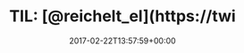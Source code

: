---
retweeted: false
source: <a href="https://about.twitter.com/products/tweetdeck" rel="nofollow">TweetDeck</a>
entities:
  hashtags: []
  symbols: []
  user_mentions:
  - name: reichelt elektronik
    screen_name: reichelt_el
    indices:
    - '5'
    - '17'
    id_str: '51029096'
    id: '51029096'
  urls:
  - url: https://t.co/xwpUe7wBsO
    expanded_url: http://bit.ly/2mbOv96
    display_url: bit.ly/2mbOv96
    indices:
    - '32'
    - '55'
display_text_range:
- '0'
- '55'
favorite_count: '1'
id_str: '834401856495480835'
truncated: false
retweet_count: '0'
id: '834401856495480835'
possibly_sensitive: false
created_at: Wed Feb 22 13:57:59 +0000 2017
favorited: false
full_text: 'TIL: [@reichelt_el](https://twitter.com/reichelt_el) hat ein Wiki:'
lang: is
quote_url: http://bit.ly/2mbOv96
tags:
- pesos:twitter
date: '2017-02-22T13:57:59+00:00'
src: https://twitter.com/bascht/status/834401856495480835
original_url: https://twitter.com/bascht/status/834401856495480835
type: twitter_tweet
text: 'TIL: [@reichelt_el](https://twitter.com/reichelt_el) hat ein Wiki:'
title: 'TIL: [@reichelt_el](https://twi'

---